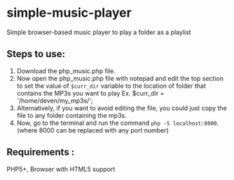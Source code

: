 # simple-music-player
Simple browser-based music player to play a folder as a playlist


Steps to use:
--------------
1. Download the php_music.php file.
2. Now open the php_music.php file with notepad and edit the top section to set the value of
	`$curr_dir` variable to the location of folder that contains the MP3s you want to play
	Ex. $curr_dir = '/home/deven/my_mp3s/';
3. Alternatively, if you want to avoid editing the file, you could just copy the file to any folder containing the mp3s.
4. Now, go to the terminal and run the command `php -S localhost:8000`. (where 8000 can be replaced with any port number)


Requirements :
---------------
PHP5+, Browser with HTML5 support

